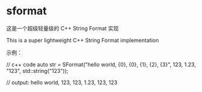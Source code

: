# sformat


这是一个超级轻量级的 C++ String Format 实现


This is a super lightweight C++ String Format implementation


示例：


//  c++ code
auto str = SFormat("hello world, {0}, {0}, {1}, {2}, {3}", 123, 1.23, "123", std::string("123"));


//  output:
hello world, 123, 123, 1.23, 123, 123
